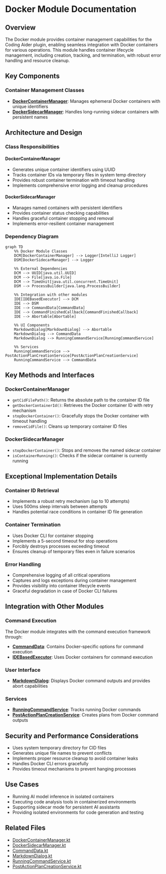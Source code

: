 # Docker Module Documentation

## Overview
The Docker module provides container management capabilities for the Coding Aider plugin, enabling seamless integration with Docker containers for various operations. This module handles container lifecycle management, including creation, tracking, and termination, with robust error handling and resource cleanup.

## Key Components

### Container Management Classes
- **[DockerContainerManager](./DockerContainerManager.kt)**: Manages ephemeral Docker containers with unique identifiers
- **[DockerSidecarManager](./DockerSidecarManager.kt)**: Handles long-running sidecar containers with persistent names

## Architecture and Design

### Class Responsibilities

#### DockerContainerManager
- Generates unique container identifiers using UUID
- Tracks container IDs via temporary files in system temp directory
- Provides robust container termination with timeout handling
- Implements comprehensive error logging and cleanup procedures

#### DockerSidecarManager
- Manages named containers with persistent identifiers
- Provides container status checking capabilities
- Handles graceful container stopping and removal
- Implements error-resilient container management

### Dependency Diagram
```mermaid
graph TD
    %% Docker Module Classes
    DCM[DockerContainerManager] --> Logger[IntelliJ Logger]
    DSM[DockerSidecarManager] --> Logger
    
    %% External Dependencies
    DCM --> UUID[java.util.UUID]
    DCM --> File[java.io.File]
    DCM --> TimeUnit[java.util.concurrent.TimeUnit]
    DSM --> ProcessBuilder[java.lang.ProcessBuilder]
    
    %% Integration with other modules
    IDE[IDEBasedExecutor] --> DCM
    IDE --> DSM
    IDE --> CommandData[CommandData]
    IDE --> CommandFinishedCallback[CommandFinishedCallback]
    IDE --> Abortable[Abortable]
    
    %% UI Components
    MarkdownDialog[MarkdownDialog] --> Abortable
    MarkdownDialog --> CommandData
    MarkdownDialog --> RunningCommandService[RunningCommandService]
    
    %% Services
    RunningCommandService --> PostActionPlanCreationService[PostActionPlanCreationService]
    RunningCommandService --> CommandData
```

## Key Methods and Interfaces

### DockerContainerManager
- `getCidFilePath()`: Returns the absolute path to the container ID file
- `getDockerContainerId()`: Retrieves the Docker container ID with retry mechanism
- `stopDockerContainer()`: Gracefully stops the Docker container with timeout handling
- `removeCidFile()`: Cleans up temporary container ID files

### DockerSidecarManager
- `stopDockerContainer()`: Stops and removes the named sidecar container
- `isContainerRunning()`: Checks if the sidecar container is currently running

## Exceptional Implementation Details

### Container ID Retrieval
- Implements a robust retry mechanism (up to 10 attempts)
- Uses 500ms sleep intervals between attempts
- Handles potential race conditions in container ID file generation

### Container Termination
- Uses Docker CLI for container stopping
- Implements a 5-second timeout for stop operations
- Forcibly destroys processes exceeding timeout
- Ensures cleanup of temporary files even in failure scenarios

### Error Handling
- Comprehensive logging of all critical operations
- Captures and logs exceptions during container management
- Provides visibility into container lifecycle events
- Graceful degradation in case of Docker CLI failures

## Integration with Other Modules

### Command Execution
The Docker module integrates with the command execution framework through:
- **[CommandData](../command/CommandData.kt)**: Contains Docker-specific options for command execution
- **[IDEBasedExecutor](../executors/api/IDEBasedExecutor.kt)**: Uses Docker containers for command execution

### User Interface
- **[MarkdownDialog](../outputview/MarkdownDialog.kt)**: Displays Docker command outputs and provides abort capabilities

### Services
- **[RunningCommandService](../services/RunningCommandService.kt)**: Tracks running Docker commands
- **[PostActionPlanCreationService](../services/PostActionPlanCreationService.kt)**: Creates plans from Docker command outputs

## Security and Performance Considerations
- Uses system temporary directory for CID files
- Generates unique file names to prevent conflicts
- Implements proper resource cleanup to avoid container leaks
- Handles Docker CLI errors gracefully
- Provides timeout mechanisms to prevent hanging processes

## Use Cases
- Running AI model inference in isolated containers
- Executing code analysis tools in containerized environments
- Supporting sidecar mode for persistent AI assistants
- Providing isolated environments for code generation and testing

## Related Files
- [DockerContainerManager.kt](./DockerContainerManager.kt)
- [DockerSidecarManager.kt](./DockerSidecarManager.kt)
- [CommandData.kt](../command/CommandData.kt)
- [MarkdownDialog.kt](../outputview/MarkdownDialog.kt)
- [RunningCommandService.kt](../services/RunningCommandService.kt)
- [PostActionPlanCreationService.kt](../services/PostActionPlanCreationService.kt)

